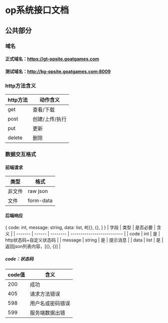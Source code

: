 # op系统接口文档
## 公共部分
### 域名
#### 正式域名：https://gt-opsite.goatgames.com
#### 测试域名：http://kg-opsite.goatgames.com:8009
### http方法含义
| http方法 | 动作含义       |
| -------- | -------------- |
| get      | 查看/下载      |
| post     | 创建/上传/执行 |
| put      | 更新           |
| delete   | 删除           |

### 数据交互格式
#### 前端请求
| 类型   | 格式      |
| ------ | --------- |
| 非文件 | raw json  |
| 文件   | form-data |
#### 后端响应
{
code: int, 
message: string, 
data: list, #[{}, {}, ] 
}
| 字段    | 类型   | 是否必要 | 含义                       |
| ------- | ------ | -------- | -------------------------- |
| code    | int    | 是       | http状态码+自定义状态码    |
| message | string | 是       | 提示消息                   |
| data    | list   | 是       | 返回json列表内容，[{}, {}] |
##### code：状态码
| code值 | 含义             |
| ------ | ---------------- |
| 200    | 成功             |
| 405    | 请求方法错误     |
| 598    | 用户名或密码错误 |
| 599    | 服务端数据出错   |
